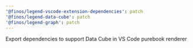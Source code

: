 ```yaml
---
'@finos/legend-vscode-extension-dependencies': patch
'@finos/legend-data-cube': patch
'@finos/legend-graph': patch
---
```


Export dependencies to support Data Cube in VS Code purebook renderer
